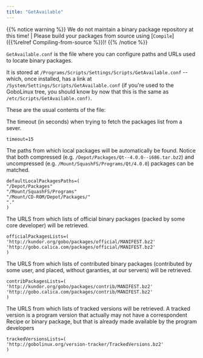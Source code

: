 ```yaml
---
title: "GetAvailable"
---
```


{{% notice warning %}} We do not maintain a binary package repository at this time! |
Please build your packages from source using [`Compile`]({{%relref Compiling-from-source %}})! {{% /notice %}}

`GetAvailable.conf` is the file where you can configure paths and URLs used to
locate binary packages.

It is stored at `/Programs/Scripts/Settings/Scripts/GetAvailable.conf` -- which,
once installed, has a link at `/System/Settings/Scripts/GetAvailable.conf` (if
you're used to the GoboLinux tree, you should know by now that this is the same
as `/etc/Scripts/GetAvailable.conf)`.

These are the usual contents of the file:

The timeout (in seconds) when trying to fetch the packages list from a sever.

```shell
timeout=15
```

The paths from which local packages will be automatically be found. Notice that
both compressed (e.g. `/Depot/Packages/Qt--4.0.0--i686.tar.bz2`) and
uncompressed (e.g. `/Mount/SquashFS/Programs/Qt/4.0.0`) packages can be matched.

```shell
defaultLocalPackagesPaths=(
"/Depot/Packages"
"/Mount/SquashFS/Programs"
"/Mount/CD-ROM/Depot/Packages/"
"."
)
```

The URLS from which lists of official binary packages (packed by some core
developer) will be retrieved.

```shell
officialPackagesLists=(
'http://kundor.org/gobo/packages/official/MANIFEST.bz2'
'http://gobo.calica.com/packages/official/MANIFEST.bz2'
)
```

The URLS from which lists of contributed binary packages (contributed by some
user, and placed, without garanties, at our servers) will be retrieved.

```shell
contribPackagesLists=(
'http://kundor.org/gobo/packages/contrib/MANIFEST.bz2'
'http://gobo.calica.com/packages/contrib/MANIFEST.bz2'
)
```

The URLS from which lists of tracked versions will be retrieved. A tracked
version is a program version that actually may not have a correspondent Recipe
or binary package, but that is already made available by the program developers

```shell
trackedVersionsLists=(
'http://gobolinux.org/version-tracker/TrackedVersions.bz2'
)
```
